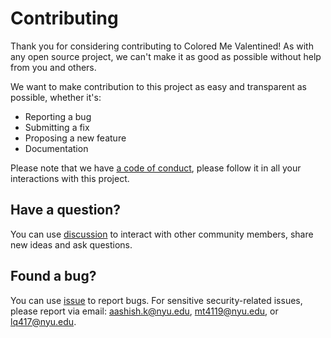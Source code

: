 # Contributing

Thank you for considering contributing to Colored Me Valentined! As with any open source project, we can't make it as good as possible without help from you and others.

We want to make contribution to this project as easy and transparent as possible, whether it's:

* Reporting a bug
* Submitting a fix
* Proposing a new feature
* Documentation

Please note that we have [a code of conduct](https://github.com/ossd-sp22/ColoredMeValentined/blob/main/CODE_OF_CONDUCT.md), please follow it in all your interactions with this project. 

## Have a question?

You can use [discussion](https://github.com/ossd-sp22/ColoredMeValentined/discussions) to interact with other community members, share new ideas and ask questions.

## Found a bug?

You can use [issue](https://github.com/ossd-sp22/ColoredMeValentined/issues) to report bugs. For sensitive security-related issues, please report via email: aashish.k@nyu.edu, mt4119@nyu.edu, or lq417@nyu.edu.

